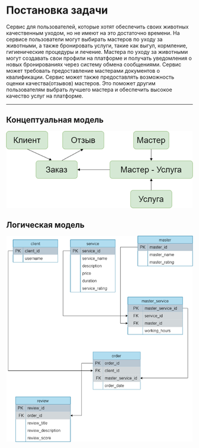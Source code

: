 # Постановка задачи

Сервис для пользователей, которые хотят обеспечить своих животных качественным уходом, но не имеют на это достаточно времени. На сервисе пользователи могут выбирать мастеров по уходу за животными, а также бронировать услуги, такие как выгул, кормление, гигиенические процедуры и лечение. Мастера по уходу за животными могут создавать свои профили на платформе и получать уведомления о новых бронированиях через систему обмена сообщениями. Сервис может требовать предоставление мастерами документов о квалификации. Сервис может также предоставлять возможность оценки качества(отзывов) мастеров. Это поможет другим пользователям выбрать лучшего мастера и обеспечить высокое качество услуг на платформе.

---

## Концептуальная модель

![concept_diagram](./imgs/AnimalCare_concept.drawio.png)

## Логическая модель

![logical_diagram](./imgs/logical.drawio.png)


